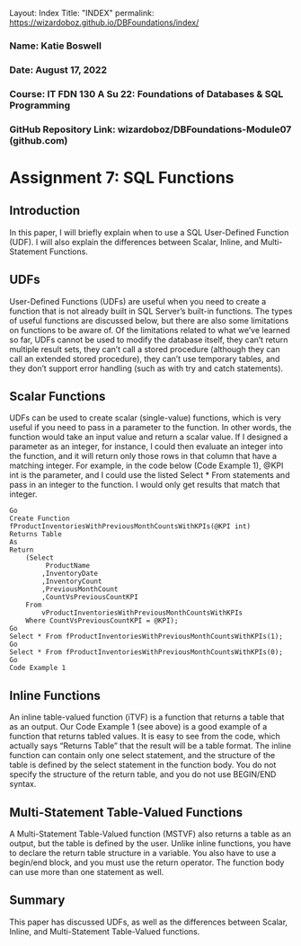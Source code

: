 Layout: Index
Title: "INDEX"
permalink: https://wizardoboz.github.io/DBFoundations/index/

### Name: Katie Boswell
### Date: August 17, 2022
### Course: IT FDN 130 A Su 22: Foundations of Databases & SQL Programming
### GitHub Repository Link: wizardoboz/DBFoundations-Module07 (github.com)

# Assignment 7: SQL Functions

## Introduction
In this paper, I will briefly explain when to use a SQL User-Defined Function (UDF). I will also explain the differences between Scalar, Inline, and Multi-Statement Functions.

## UDFs
User-Defined Functions (UDFs) are useful when you need to create a function that is not already built in SQL Server’s built-in functions. The types of useful functions are discussed below, but there are also some limitations on functions to be aware of. Of the limitations related to what we’ve learned so far, UDFs cannot be used to modify the database itself, they can’t return multiple result sets, they can’t call a stored procedure (although they can call an extended stored procedure), they can’t use temporary tables, and they don’t support error handling (such as with try and catch statements).

## Scalar Functions
UDFs can be used to create scalar (single-value) functions, which is very useful if you need to pass in a parameter to the function. In other words, the function would take an input value and return a scalar value. If I designed a parameter as an integer, for instance, I could then evaluate an integer into the function, and it will return only those rows in that column that have a matching integer. For example, in the code below (Code Example 1), @KPI int is the parameter, and I could use the listed Select * From statements and pass in an integer to the function. I would only get results that match that integer. 
```
Go
Create Function fProductInventoriesWithPreviousMonthCountsWithKPIs(@KPI int)
Returns Table
As
Return
	(Select 
		 ProductName
		,InventoryDate
		,InventoryCount
		,PreviousMonthCount 
		,CountVsPreviousCountKPI
	From
		vProductInventoriesWithPreviousMonthCountsWithKPIs
	Where CountVsPreviousCountKPI = @KPI);
Go
Select * From fProductInventoriesWithPreviousMonthCountsWithKPIs(1);
Go
Select * From fProductInventoriesWithPreviousMonthCountsWithKPIs(0);
Go
Code Example 1
```
## Inline Functions
An inline table-valued function (iTVF) is a function that returns a table that as an output. Our Code Example 1 (see above) is a good example of a function that returns tabled values. It is easy to see from the code, which actually says “Returns Table” that the result will be a table format. The inline function can contain only one select statement, and the structure of the table is defined by the select statement in the function body. You do not specify the structure of the return table, and you do not use BEGIN/END syntax.


## Multi-Statement Table-Valued Functions
A Multi-Statement Table-Valued function (MSTVF) also returns a table as an output, but the table is defined by the user. Unlike inline functions, you have to declare the return table structure in a variable. You also have to use a begin/end block, and you must use the return operator. The function body can use more than one statement as well.

## Summary
This paper has discussed UDFs, as well as the differences between Scalar, Inline, and Multi-Statement Table-Valued functions.

  
